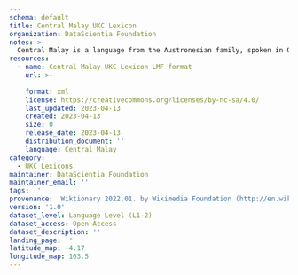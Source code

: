 ```yaml
---
schema: default
title: Central Malay UKC Lexicon
organization: DataScientia Foundation
notes: >-
  Central Malay is a language from the Austronesian family, spoken in Oceania. The UKC Lexicon of Central Malay is represented as a lexico-semantic network. It consists of words, word senses, synsets, as well as sense-level and synset-level relationships.
resources:
  - name: Central Malay UKC Lexicon LMF format
    url: >-
      
    format: xml
    license: https://creativecommons.org/licenses/by-nc-sa/4.0/
    last_updated: 2023-04-13
    created: 2023-04-13
    size: 0
    release_date: 2023-04-13
    distribution_document: ''
    language: Central Malay
category:
  - UKC Lexicons
maintainer: DataScientia Foundation
maintainer_email: ''
tags: ''
provenance: 'Wiktionary 2022.01. by Wikimedia Foundation (http://en.wiktionary.org); Princeton WordNet 2.1 by Princeton University (https://wordnet.princeton.edu)'
version: '1.0'
dataset_level: Language Level (L1-2)
dataset_access: Open Access
dataset_description: ''
landing_page: ''
latitude_map: -4.17
longitude_map: 103.5
---
```


